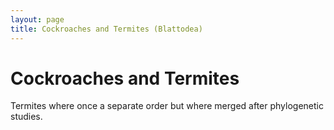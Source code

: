 ```yaml
---
layout: page
title: Cockroaches and Termites (Blattodea)
---
```


# Cockroaches and Termites

Termites where once a separate order but where merged after phylogenetic studies.
